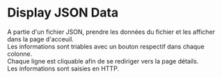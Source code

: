 <h1>Display JSON Data</h1>
A partie d'un fichier JSON, prendre les données du fichier et les afficher dans la page d'acceuil. <br>
Les informations sont triables avec un bouton respectif dans chaque colonne.<br>
Chaque ligne est cliquable afin de se rediriger vers la page détails.<br>
Les informations sont saisies en HTTP.
